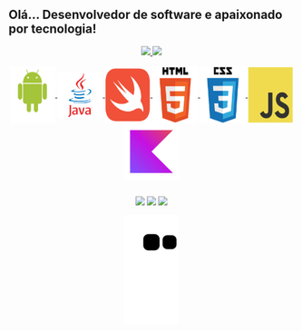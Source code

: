 ## Olá... Desenvolvedor de software e apaixonado por tecnologia!
<div align="center">
  <a href="https://github.com/djroydb">
  <img height="180em" src="https://github-readme-stats.vercel.app/api/top-langs/?username=djroydb&theme=midnight-purple&layout=compact&langs_count=10&hide=C++,C,makefile"/>
  <img height="180em" src="https://github-readme-stats.vercel.app/api?username=djroydb&show_icons=true&theme=midnight-purple&include_all_commits=true&count_private=true"/>

</div>
  
<div align="center" style="display: inline_block"><br>
  <img align="center" alt="djroydb-Android" height="100" width="80" src="https://raw.githubusercontent.com/devicons/devicon/master/icons/android/android-original-wordmark.svg">
  <img align="center" alt="djroydb-Java" height="80" width="80" src="https://raw.githubusercontent.com/devicons/devicon/master/icons/java/java-original-wordmark.svg">
  <img align="center" alt="djroydb-Swift" height="100" width="80" src="https://raw.githubusercontent.com/devicons/devicon/master/icons/swift/swift-original.svg">
  <img align="center" alt="djroydb-Html5" height="100" width="80" src="https://raw.githubusercontent.com/devicons/devicon/master/icons/html5/html5-original-wordmark.svg">
  <img align="center" alt="djroydb-Css3" height="100" width="80" src="https://raw.githubusercontent.com/devicons/devicon/master/icons/css3/css3-original-wordmark.svg">
  <img align="center" alt="djroydb-Js" height="100" width="80" src="https://raw.githubusercontent.com/devicons/devicon/master/icons/javascript/javascript-original.svg">  
  <img align="center" alt="djroydb-Kotlin" height="100" width="100" src="https://raw.githubusercontent.com/devicons/devicon/master/icons/kotlin/kotlin-original.svg">
  </div>
  
 ##
  
<div align="center">
  <a href="https://instagram.com/djroydb"  target="_blank"><img src="https://img.shields.io/badge/-Instagram-%23E4405F?style=for-the-badge&logo=instagram&logoColor=white" target="_blank"></a>
  <a href = "mailto:djroydb@gmail.com"><img src="https://img.shields.io/badge/-Gmail-%23333?style=for-the-badge&logo=gmail&logoColor=white" target="_blank"></a>
  <a href="https://www.linkedin.com/in/robsonfreitasmobiledev" target="_blank"><img src="https://img.shields.io/badge/-LinkedIn-%230077B5?style=for-the-badge&logo=linkedin&logoColor=white" target="_blank"></a> 
  
  ![Snake animation](https://github.com/djroydb/djroydb/blob/output/github-contribution-grid-snake.svg)
  
</div>
